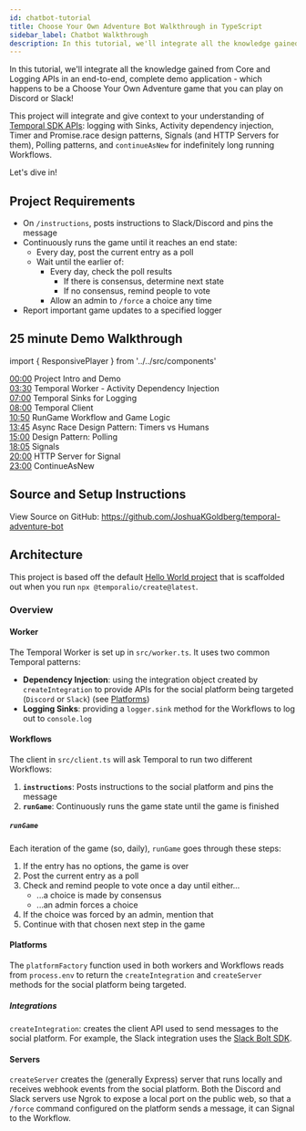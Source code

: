 ```yaml
---
id: chatbot-tutorial
title: Choose Your Own Adventure Bot Walkthrough in TypeScript
sidebar_label: Chatbot Walkthrough
description: In this tutorial, we'll integrate all the knowledge gained from Core and Production APIs in an end-to-end, complete demo application.
---
```


In this tutorial, we'll integrate all the knowledge gained from Core and Logging APIs in an end-to-end, complete demo application - which happens to be a Choose Your Own Adventure game that you can play on Discord or Slack!

This project will integrate and give context to your understanding of [Temporal SDK APIs](/typescript/workflows): logging with Sinks, Activity dependency injection, Timer and Promise.race design patterns, Signals (and HTTP Servers for them), Polling patterns, and `continueAsNew` for indefinitely long running Workflows.

Let's dive in!

## Project Requirements

- On `/instructions`, posts instructions to Slack/Discord and pins the message
- Continuously runs the game until it reaches an end state:
  - Every day, post the current entry as a poll
  - Wait until the earlier of:
    - Every day, check the poll results
      - If there is consensus, determine next state
      - If no consensus, remind people to vote
    - Allow an admin to `/force` a choice any time
- Report important game updates to a specified logger

## 25 minute Demo Walkthrough

import { ResponsivePlayer } from '../../src/components'

<ResponsivePlayer url='https://www.youtube.com/watch?v=hGIhc6m2keQ' />

<p>
<a href="https://youtube.com/watch?v=hGIhc6m2keQ&amp;t=0s" dir="auto">00:00</a>
<span> Project Intro and Demo</span><br />
<a href="https://youtube.com/watch?v=hGIhc6m2keQ&amp;t=210s" dir="auto">03:30</a>
<span> Temporal Worker - Activity Dependency Injection</span><br />
<a href="https://youtube.com/watch?v=hGIhc6m2keQ&amp;t=420s" dir="auto">07:00</a>
<span> Temporal Sinks for Logging</span><br />
<a href="https://youtube.com/watch?v=hGIhc6m2keQ&amp;t=480s" dir="auto">08:00</a>
<span> Temporal Client</span><br />
<a href="https://youtube.com/watch?v=hGIhc6m2keQ&amp;t=650s" dir="auto">10:50</a>
<span> RunGame Workflow and Game Logic</span><br />
<a href="https://youtube.com/watch?v=hGIhc6m2keQ&amp;t=825s" dir="auto">13:45</a>
<span> Async Race Design Pattern: Timers vs Humans</span><br />
<a href="https://youtube.com/watch?v=hGIhc6m2keQ&amp;t=900s" dir="auto">15:00</a>
<span> Design Pattern: Polling</span><br />
<a href="https://youtube.com/watch?v=hGIhc6m2keQ&amp;t=1085s" dir="auto">18:05</a>
<span> Signals</span><br />
<a href="https://youtube.com/watch?v=hGIhc6m2keQ&amp;t=1200s" dir="auto">20:00</a>
<span> HTTP Server for Signal</span><br />
<a href="https://youtube.com/watch?v=hGIhc6m2keQ&amp;t=1380s" dir="auto">23:00</a>
<span> ContinueAsNew</span><br />
</p>

## Source and Setup Instructions

View Source on GitHub: https://github.com/JoshuaKGoldberg/temporal-adventure-bot

## Architecture

This project is based off the default [Hello World project](https://docs.temporal.io/typescript/hello-world/) that is scaffolded out when you run `npx @temporalio/create@latest`.

### Overview

#### Worker

The Temporal Worker is set up in `src/worker.ts`.
It uses two common Temporal patterns:

- **Dependency Injection**: using the integration object created by `createIntegration` to provide APIs for the social platform being targeted (`Discord` or `Slack`) (see [Platforms](#platforms))
- **Logging Sinks**: providing a `logger.sink` method for the Workflows to log out to `console.log`

#### Workflows

The client in `src/client.ts` will ask Temporal to run two different Workflows:

1. **`instructions`**: Posts instructions to the social platform and pins the message
2. **`runGame`**: Continuously runs the game state until the game is finished

##### `runGame`

Each iteration of the game (so, daily), `runGame` goes through these steps:

1. If the entry has no options, the game is over
2. Post the current entry as a poll
3. Check and remind people to vote once a day until either...
   - ...a choice is made by consensus
   - ...an admin forces a choice
4. If the choice was forced by an admin, mention that
5. Continue with that chosen next step in the game

#### Platforms

The `platformFactory` function used in both workers and Workflows reads from `process.env` to return the `createIntegration` and `createServer` methods for the social platform being targeted.

##### Integrations

`createIntegration`: creates the client API used to send messages to the social platform.
For example, the Slack integration uses the [Slack Bolt SDK](https://slack.dev/bolt-js).

#### Servers

`createServer` creates the (generally Express) server that runs locally and receives webhook events from the social platform.
Both the Discord and Slack servers use Ngrok to expose a local port on the public web, so that a `/force` command configured on the platform sends a message, it can Signal to the Workflow.
